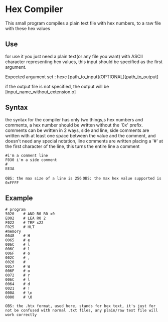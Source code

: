 
# Hex Compiler

This small program compiles a plain text file with
hex numbers, to a raw file with these hex values

## Use

for use it you just need a plain text(or any file you want)
with ASCII character representing hex values, this input
should be specified as the first argument.  

Expected argument set : hexc \[path_to_input\](OPTIONAL\)\[path_to_output\]  

if the output file is not specified, the output will be
\[input_name_without_extension.o\]  

## Syntax

the syntax for the compiler has only two things,s
hex numbers and comments, a hex number should be
written without the '0x' prefix.  
comments can be written in 2 ways, side and line,
side comments are written with at least one space
between the value and the comment, and doesn't
need any special notation, line comments are written
placing a '#' at the first character of the line,
this turns the entire line a comment

```htx
#i'm a comment line  
F030 i'm a side comment
#
EE3A
```

`OBS: the max size of a line is 256`
`OBS: the max hex value supported is 0xFFFF`

## Example

```htx
# program  
5020    # AND R0 R0 x0  
E002    # LEA R0 2  
F022    # TRP x22  
F025    # HLT  
#memory  
0048    # H  
0065    # e  
006C    # l  
006C    # l  
006F    # o  
002C    # ,  
0020    #  
0057    # W  
006F    # o  
0072    # r  
006C    # l  
0064    # d  
0021    # !  
000A    # \n  
0000    # \0  
```

`OBS: the .htx format, used here, stands for hex text, it's just for not be confused with normal .txt files,
any plain/raw text file will work correctly`
